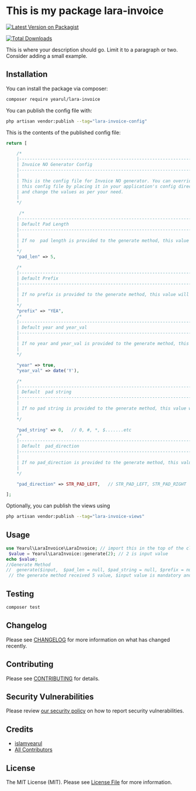 # This is my package lara-invoice

[![Latest Version on Packagist](https://img.shields.io/packagist/v/yearul/lara-invoice.svg?style=flat-square)](https://packagist.org/packages/yearul/lara-invoice)
<!-- [![GitHub Tests Action Status](https://img.shields.io/github/actions/workflow/status/yearul/lara-invoice/run-tests.yml?branch=main&label=tests&style=flat-square)](https://github.com/yearul/lara-invoice/actions?query=workflow%3Arun-tests+branch%3Amain)
[![GitHub Code Style Action Status](https://img.shields.io/github/actions/workflow/status/yearul/lara-invoice/fix-php-code-style-issues.yml?branch=main&label=code%20style&style=flat-square)](https://github.com/yearul/lara-invoice/actions?query=workflow%3A"Fix+PHP+code+style+issues"+branch%3Amain) -->
[![Total Downloads](https://img.shields.io/packagist/dt/yearul/lara-invoice.svg?style=flat-square)](https://packagist.org/packages/yearul/lara-invoice)

This is where your description should go. Limit it to a paragraph or two. Consider adding a small example.


## Installation

You can install the package via composer:

```bash
composer require yearul/lara-invoice
```

You can publish the config file with:

```bash
php artisan vendor:publish --tag="lara-invoice-config"
```

This is the contents of the published config file:

```php
return [

    /* 
    |--------------------------------------------------------------------------
    | Invoice NO Generator Config
    |--------------------------------------------------------------------------
    |
    | This is the config file for Invoice NO generator. You can override
    | this config file by placing it in your application's config directory
    | and change the values as per your need.
    |
    */

     /*
    |--------------------------------------------------------------------------
    | Default Pad Length
    |--------------------------------------------------------------------------
    |
    | If no  pad length is provided to the generate method, this value will be used
    |
    */
    "pad_len" => 5,

    /*
    |--------------------------------------------------------------------------
    | Default Prefix
    |--------------------------------------------------------------------------
    |
    | If no prefix is provided to the generate method, this value will be used
    |
    */
    "prefix" => "YEA",
    /*
    |--------------------------------------------------------------------------
    | Default year and year_val
    |--------------------------------------------------------------------------
    |
    | If no year and year_val is provided to the generate method, this value will be used
    |
    */

    "year" => true,
    "year_val" => date('Y'),

    /*
    |--------------------------------------------------------------------------
    | Default  pad string
    |--------------------------------------------------------------------------
    |
    | If no pad string is provided to the generate method, this value will be used
    |
    */

    "pad_string" => 0,   // 0, #, *, $.......etc
    /*
    |--------------------------------------------------------------------------
    | Default  pad_direction
    |--------------------------------------------------------------------------
    |
    | If no pad_direction is provided to the generate method, this value will be used
    |
    */

    "pad_direction" => STR_PAD_LEFT,   // STR_PAD_LEFT, STR_PAD_RIGHT

];
```

Optionally, you can publish the views using

```bash
php artisan vendor:publish --tag="lara-invoice-views"
```

## Usage

```php
use Yearul\LaraInvoice\LaraInvoice; // import this in the top of the class
 $value = Yearul\LaraInvoice::generate(2); // 2 is input value
echo $value;
//Generate Method
//  generate($input,  $pad_len = null, $pad_string = null, $prefix = null, $year = null)
 // the generate method received 5 value, $input value is mandatory and others value not mandatory( thoes can get from config file)

```

## Testing

```bash
composer test
```

## Changelog

Please see [CHANGELOG](CHANGELOG.md) for more information on what has changed recently.

## Contributing

Please see [CONTRIBUTING](CONTRIBUTING.md) for details.

## Security Vulnerabilities

Please review [our security policy](../../security/policy) on how to report security vulnerabilities.

## Credits

- [islamyearul](https://github.com/islamyearul)
- [All Contributors](../../contributors)

## License

The MIT License (MIT). Please see [License File](LICENSE.md) for more information.
